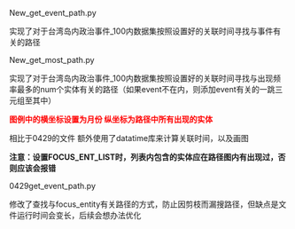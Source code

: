New_get_event_path.py 

实现了对于台湾岛内政治事件_100内数据集按照设置好的关联时间寻找与事件有关的路径

New_get_most_path.py

实现了对于台湾岛内政治事件_100内数据集按照设置好的关联时间寻找与出现频率最多的num个实体有关的路径（如果event不在内，则添加event有关的一跳三元组至其中）

<span style="color: red; font-weight: bold;">图例中的横坐标设置为月份 纵坐标为路径中所有出现的实体</span>

相比于0429的文件 额外使用了datatime库来计算关联时间，以及画图

**注意：设置FOCUS_ENT_LIST时，列表内包含的实体应在路径图内有出现过，否则应该会报错**

0429get_event_path.py

修改了查找与focus_entity有关路径的方式，防止因剪枝而漏搜路径，但缺点是文件运行时间会变长，后续会想办法优化
